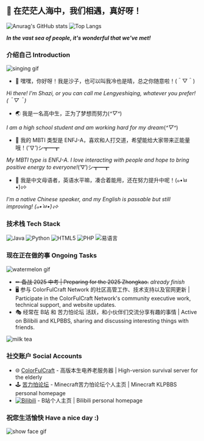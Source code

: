 ## 🌟 在茫茫人海中，我们相遇，真好呀！

![Anurag's GitHub stats](https://github-readme-stats.vercel.app/api?username=xiaoshaziYA&show_icons=true&theme=transparent&hide_border=true&icon_color=586069&title_color=24292e&width=400)
![Top Langs](https://github-readme-stats.vercel.app/api/top-langs/?username=xiaoshaziYA&layout=compact&hide_border=true&icon_color=586069&title_color=24292e&width=400)

_**In the vast sea of people, it's wonderful that we've met!**_

### 介绍自己 Introduction

![singing gif](https://github.com/xiaoshaziYA/xiaoshaziYA/blob/main/images/sing.gif?width=150)

- 💬 嘿嘿，你好呀！我是沙子，也可以叫我冷也是晴，总之你随意啦！(＾▽＾)

_Hi there! I'm Shazi, or you can call me Lengyeshiqing, whatever you prefer! (＾▽＾)_

- 🌏 我是一名高中生，正为了梦想而努力(*^▽^*)

_I am a high school student and am working hard for my dream_(*^▽^*)

- 🧝‍ 我的 MBTI 类型是 ENFJ-A，喜欢和人打交道，希望能给大家带来正能量哦！(’∇’)シ┳━┳

_My MBTI type is ENFJ-A. I love interacting with people and hope to bring positive energy to everyone!_(’∇’)シ┳━┳

- 📰 我是中文母语者，英语水平嘛，凑合着能用，还在努力提升中呢！(๑•̀ㅂ•́)ง✧

_I'm a native Chinese speaker, and my English is passable but still improving! (๑•̀ㅂ•́)ง✧_

### 技术栈 Tech Stack

![Java](https://img.shields.io/badge/-Java-007396?style=flat-square&logo=java&logoColor=white)
![Python](https://img.shields.io/badge/-Python-3776AB?style=flat-square&logo=python&logoColor=white)
![HTML5](https://img.shields.io/badge/-HTML5-E34F26?style=flat-square&logo=html5&logoColor=white)
![PHP](https://img.shields.io/badge/-PHP-777BB4?style=flat-square&logo=php&logoColor=white)
![易语言](https://img.shields.io/badge/-易语言-008080?style=flat-square&logo=windows-terminal&logoColor=white)

### 现在正在做的事 Ongoing Tasks

![watermelon gif](https://github.com/xiaoshaziYA/xiaoshaziYA/blob/main/images/watermelon.gif?width=150)

- ~~✏ 备战 2025 中考 | Preparing for the 2025 Zhongkao.~~ *already finish*
- 🖥 参与 ColorFulCraft Network 的社区高管工作、技术支持以及官网更新 | Participate in the ColorFulCraft Network's community executive work, technical support, and website updates.
- 🎭 经常在 B站 和 苦力怕论坛 活跃，和小伙伴们交流分享有趣的事情 | Active on Bilibili and KLPBBS, sharing and discussing interesting things with friends.

![milk tea](https://github.com/xiaoshaziYA/xiaoshaziYA/blob/main/images/milk-tea.jpg?width=200)

### 社交账户 Social Accounts

- 🌐 [ColorFulCraft](https://www.cfcmc.online/ "太好玩啦！！") - 高版本生电养老服务器 | High-version survival server for the elderly
- 🕹️ [苦力怕论坛](https://klpbbs.com/space-uid-724968.html "你说，是不是很好吃a") - Minecraft苦力怕论坛个人主页 | Minecraft KLPBBS personal homepage
- [![Bilibili](https://img.shields.io/badge/-Bilibili-fb7299?style=flat-square&logo=bilibili&logoColor=white)](https://space.bilibili.com/2099386049 "关注我喵") - B站个人主页 | Bilibili personal homepage

### 祝您生活愉快 Have a nice day :)
![show face gif](https://github.com/xiaoshaziYA/xiaoshaziYA/blob/main/images/show-face.gif?width=150)
